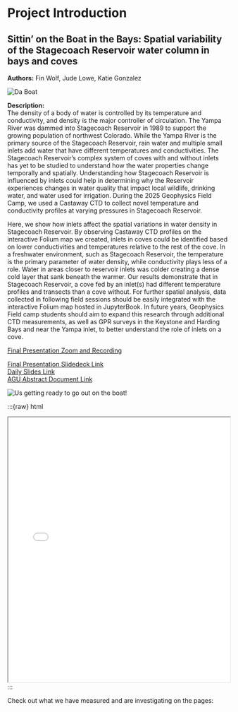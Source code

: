 # Project Introduction 

## **Sittin’ on the Boat in the Bays:** Spatial variability of the Stagecoach Reservoir water column in bays and coves
**Authors:** Fin Wolf, Jude Lowe, Katie Gonzalez

![Da Boat](../figures/datacollection/boatonlake.jpeg)


**Description:** \
The density of a body of water is controlled by its temperature and conductivity, and density is the major controller of circulation. The Yampa River was dammed into Stagecoach Reservoir in 1989 to support the growing population of northwest Colorado. While the Yampa River is the primary source of the Stagecoach Reservoir, rain water and multiple small inlets add water that have different temperatures and conductivities. The Stagecoach Reservoir’s complex system of coves with and without inlets has yet to be studied to understand how the water properties change temporally and spatially. Understanding how Stagecoach Reservoir is influenced by inlets could help in determining why the Reservoir experiences changes in water quality that impact local wildlife, drinking water, and water used for irrigation. During the 2025 Geophysics Field Camp, we used a Castaway CTD to collect novel temperature and conductivity profiles at varying pressures in Stagecoach Reservoir.

Here, we show how inlets affect the spatial variations in water density in Stagecoach Reservoir. By observing Castaway CTD profiles on the interactive Folium map we created, inlets in coves could be identified based on lower conductivities and temperatures relative to the rest of the cove. In a freshwater environment, such as Stagecoach Reservoir, the temperature is the primary parameter of water density, while conductivity plays less of a role. Water in areas closer to reservoir inlets was colder creating a dense cold layer that sank beneath the warmer. Our results demonstrate that in Stagecoach Reservoir, a cove fed by an inlet(s) had different temperature profiles and transects than a cove without. For further spatial analysis, data collected in following field sessions should be easily integrated with the interactive Folium map hosted in JupyterBook. In future years, Geophysics Field camp students should aim to expand this research through additional CTD measurements, as well as GPR surveys in the Keystone and Harding Bays and near the Yampa inlet, to better understand the role of inlets on a cove.

[Final Presentation Zoom and Recording]()

[Final Presentation Slidedeck Link](https://docs.google.com/presentation/d/1DcmgOKPc7_bOR6BeH6ql4NtxW7pAgQsuXQxhjuslWJg/edit?usp=sharing)\
[Daily Slides Link](https://docs.google.com/presentation/d/1EuON_ubTNge2zK6xclWC0R86vMqT2AaSYY39-BBsy38/edit?slide=id.g25846a4b5191903c_0#slide=id.g25846a4b5191903c_0)\
[AGU Abstract Document Link](https://docs.google.com/document/d/1wtGRIvyiCGJO4AiTk6FkhmpDdTv5TPpi1x-dwEx88zE/edit?tab=t.0)

![Us getting ready to go out on the boat!](../figures/background/boatpic.JPG)



:::{raw} html
<iframe src="notebooks/map.html" width="100%" height="600px"></iframe>
:::


Check out what we have measured and are investigating on the pages:

```{tableofcontents}
```
